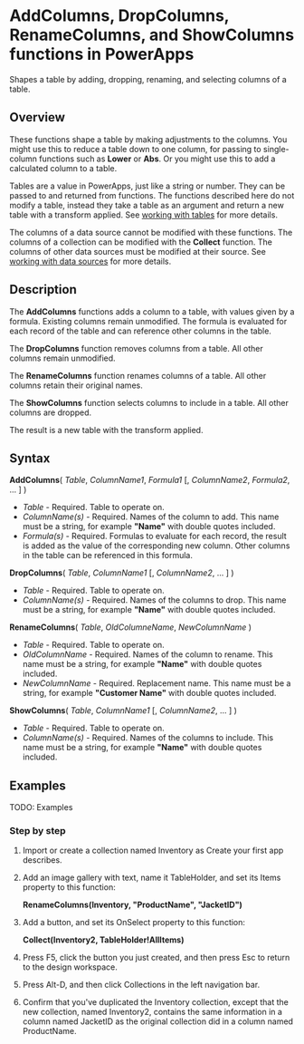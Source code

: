 <properties
	pageTitle="PowerApps: AddColumns, DropColumns, RenameColumns, and ShowColumns functions"
	description="Reference information for the AddColumns, DropColumns, RenameColumns, and ShowColumns functions in PowerApps, including syntax and examples"
	services="powerapps"
	documentationCenter="na"
	authors="gregli-msft"
	manager="dwrede"
	editor=""
	tags=""/>

<tags
   ms.service="powerapps"
   ms.devlang="na"
   ms.topic="article"
   ms.tgt_pltfrm="na"
   ms.workload="na"
   ms.date="11/07/2015"
   ms.author="gregli"/>

# AddColumns, DropColumns, RenameColumns, and ShowColumns functions in PowerApps #

Shapes a table by adding, dropping, renaming, and selecting columns of a table.

## Overview ##

These functions shape a table by making adjustments to the columns.  You might use this to reduce a table down to one column, for passing to single-column functions such as **Lower** or **Abs**.  Or you might use this to add a calculated column to a table.

Tables are a value in PowerApps, just like a string or number.  They can be passed to and returned from functions.  The functions described here do not modify a table, instead they take a table as an argument and return a new table with a transform applied.  See [working with tables](working-with-tables.md) for more details.  

The columns of a data source cannot be modified with these functions.  The columns of a collection can be modified with the **Collect** function.  The columns of other data sources must be modified at their source. See [working with data sources](working-with-data-sources.md) for more details.  

## Description ##

The **AddColumns** functions adds a column to a table, with values given by a formula.  Existing columns remain unmodified.  The formula is evaluated for each record of the table and can reference other columns in the table.

The **DropColumns** function removes columns from a table.  All other columns remain unmodified.

The **RenameColumns** function renames columns of a table.  All other columns retain their original names.

The **ShowColumns** function selects columns to include in a table.  All other columns are dropped.

The result is a new table with the transform applied.

## Syntax ##

**AddColumns**( *Table*, *ColumnName1*, *Formula1* [, *ColumnName2*, *Formula2*, ... ] )
- *Table* - Required.  Table to operate on.
- *ColumnName(s)* - Required. Names of the column to add.  This name must be a string, for example **"Name"** with double quotes included.
- *Formula(s)* - Required.  Formulas to evaluate for each record, the result is added as the value of the corresponding new column.  Other columns in the table can be referenced in this formula.

**DropColumns**( *Table*, *ColumnName1* [, *ColumnName2*, ... ] )
- *Table* - Required.  Table to operate on.
- *ColumnName(s)* - Required. Names of the columns to drop. This name must be a string, for example **"Name"** with double quotes included.

**RenameColumns**( *Table*, *OldColumneName*, *NewColumnName* )
- *Table* - Required.  Table to operate on.
- *OldColumnName* - Required. Names of the column to rename. This name must be a string, for example **"Name"** with double quotes included.
- *NewColumnName* - Required. Replacement name. This name must be a string, for example **"Customer Name"** with double quotes included.

**ShowColumns**( *Table*, *ColumnName1* [, *ColumnName2*, ... ] )
- *Table* - Required.  Table to operate on.
- *ColumnName(s)* - Required. Names of the columns to include. This name must be a string, for example **"Name"** with double quotes included.

## Examples ##

TODO: Examples

### Step by step ###

1. Import or create a collection named Inventory as Create your first app describes.

2. Add an image gallery with text, name it TableHolder, and set its Items property to this function:

	**RenameColumns(Inventory, "ProductName", "JacketID")**
	
3. Add a button, and set its OnSelect property to this function:

	**Collect(Inventory2, TableHolder!AllItems)**

4. Press F5, click the button you just created, and then press Esc to return to the design workspace.

5. Press Alt-D, and then click Collections in the left navigation bar.

6. Confirm that you've duplicated the Inventory collection, except that the new collection, named Inventory2, contains the same information in a column named JacketID as the original collection did in a column named ProductName.


